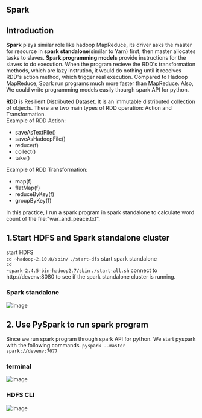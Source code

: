 ## Spark
## Introduction
**Spark** plays similar role like hadoop MapReduce, its driver asks the master for resource in **spark standalone**(similar to Yarn) first,
then master allocates tasks to slaves. **Spark programming models** provide instructions for the slaves to do execution. 
When the program recieve the RDD's transformation methods, which are lazy instrution, it would do nothing until it receives RDD's action method, which trigger real execution. 
Compared to Hadoop MapReduce, Spark run programs much more faster than MapReduce. Also, We could write programming models easily thourgh spark API for python. 

**RDD** is Resilient Distributed Dataset. It is an immutable distributed collection of objects.
There are two main types of RDD operation: Action and Transformation.</br>
Example of RDD Action:</br>
-   saveAsTextFile()
-   saveAsHadoopFile()
-   reduce(f)
-   collect()
-   take()</br>

Example of RDD Transformation:
-   map(f)
-   flatMap(f)
-   reduceByKey(f)
-   groupByKey(f)</br>

In this practice, I run a spark program in spark standalone to calculate word count of the file:"war_and_peace.txt".

## 1.Start HDFS and Spark standalone cluster
start HDFS </br>
<code>cd ~hadoop-2.10.0/sbin/</code>
<code>./start-dfs</code>
start spark standalone </br>
<code>cd ~spark-2.4.5-bin-hadoop2.7/sbin</code>
<code>./start-all.sh</code>
connect to http://devenv:8080 to see if the spark standalone cluster is running.
### Spark standalone
![image](https://user-images.githubusercontent.com/32606310/108331986-45219400-720a-11eb-8320-2de03f66bc39.png)

## 2. Use PySpark to run spark program
Since we run spark program through spark API for python. We start pyspark with the following commands.
<code>pyspark --master spark://devenv:7077</code>
### terminal 
![image](https://user-images.githubusercontent.com/32606310/108333374-d9402b00-720b-11eb-818d-8c4deea6e5b5.png)
### HDFS CLI
![image](https://user-images.githubusercontent.com/32606310/108333480-f248dc00-720b-11eb-9d34-ba68b4d4aaad.png)



